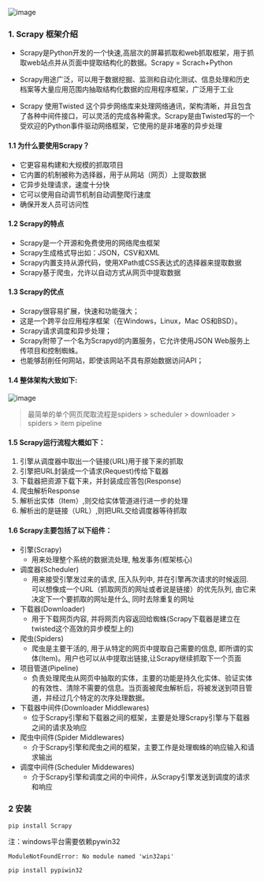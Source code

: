 ![image](https://note.youdao.com/yws/api/personal/file/3B46CE1A83254E4ABC7CCBC6DA7F8838?method=download&shareKey=2bba5f9fd137f02bc237bfca800e603a)
### 1. Scrapy 框架介绍
- Scrapy是Python开发的一个快速,高层次的屏幕抓取和web抓取框架，用于抓取web站点并从页面中提取结构化的数据。Scrapy = Scrach+Python

- Scrapy用途广泛，可以用于数据挖掘、监测和自动化测试、信息处理和历史档案等大量应用范围内抽取结构化数据的应用程序框架，广泛用于工业

- Scrapy 使用Twisted 这个异步网络库来处理网络通讯，架构清晰，并且包含了各种中间件接口，可以灵活的完成各种需求。Scrapy是由Twisted写的一个受欢迎的Python事件驱动网络框架，它使用的是非堵塞的异步处理
#### 1.1 为什么要使用Scrapy？
- 它更容易构建和大规模的抓取项目
- 它内置的机制被称为选择器，用于从网站（网页）上提取数据
- 它异步处理请求，速度十分快
- 它可以使用自动调节机制自动调整爬行速度
- 确保开发人员可访问性
#### 1.2 Scrapy的特点
- Scrapy是一个开源和免费使用的网络爬虫框架
- Scrapy生成格式导出如：JSON，CSV和XML
- Scrapy内置支持从源代码，使用XPath或CSS表达式的选择器来提取数据
- Scrapy基于爬虫，允许以自动方式从网页中提取数据

#### 1.3 Scrapy的优点
- Scrapy很容易扩展，快速和功能强大；
- 这是一个跨平台应用程序框架（在Windows，Linux，Mac OS和BSD）。
- Scrapy请求调度和异步处理；
- Scrapy附带了一个名为Scrapyd的内置服务，它允许使用JSON Web服务上传项目和控制蜘蛛。
- 也能够刮削任何网站，即使该网站不具有原始数据访问API；
#### 1.4 整体架构大致如下:
![image](https://images2015.cnblogs.com/blog/918906/201608/918906-20160830220006980-1873919293.png)

> 最简单的单个网页爬取流程是spiders > scheduler > downloader > spiders > item pipeline

#### 1.5 Scrapy运行流程大概如下：

1. 引擎从调度器中取出一个链接(URL)用于接下来的抓取
1. 引擎把URL封装成一个请求(Request)传给下载器
1. 下载器把资源下载下来，并封装成应答包(Response)
1. 爬虫解析Response
1. 解析出实体（Item）,则交给实体管道进行进一步的处理
1. 解析出的是链接（URL）,则把URL交给调度器等待抓取


#### 1.6 Scrapy主要包括了以下组件：

- 引擎(Scrapy)
    - 用来处理整个系统的数据流处理, 触发事务(框架核心)
- 调度器(Scheduler)
    - 用来接受引擎发过来的请求, 压入队列中, 并在引擎再次请求的时候返回. 可以想像成一个URL（抓取网页的网址或者说是链接）的优先队列, 由它来决定下一个要抓取的网址是什么, 同时去除重复的网址
- 下载器(Downloader)
    - 用于下载网页内容, 并将网页内容返回给蜘蛛(Scrapy下载器是建立在twisted这个高效的异步模型上的)
- 爬虫(Spiders)
    - 爬虫是主要干活的, 用于从特定的网页中提取自己需要的信息, 即所谓的实体(Item)。用户也可以从中提取出链接,让Scrapy继续抓取下一个页面
- 项目管道(Pipeline)
    - 负责处理爬虫从网页中抽取的实体，主要的功能是持久化实体、验证实体的有效性、清除不需要的信息。当页面被爬虫解析后，将被发送到项目管道，并经过几个特定的次序处理数据。
- 下载器中间件(Downloader Middlewares)
    - 位于Scrapy引擎和下载器之间的框架，主要是处理Scrapy引擎与下载器之间的请求及响应
- 爬虫中间件(Spider Middlewares)
    - 介于Scrapy引擎和爬虫之间的框架，主要工作是处理蜘蛛的响应输入和请求输出
- 调度中间件(Scheduler Middewares)
    - 介于Scrapy引擎和调度之间的中间件，从Scrapy引擎发送到调度的请求和响应
### 2 安装
```
pip install Scrapy
```
注：windows平台需要依赖pywin32
```
ModuleNotFoundError: No module named 'win32api'
```
`pip install pypiwin32`